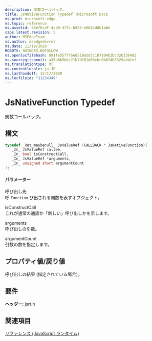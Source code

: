 ```yaml
---
description: 関数コールバック。
title: JsNativeFunction Typedef |Microsoft Docs
ms.prod: microsoft-edge
ms.topic: reference
ms.assetid: 56ef6cdf-4ca9-4f7c-b953-e661addb1a8e
caps.latest.revision: 5
author: MSEdgeTeam
ms.author: msedgedevrel
ms.date: 11/19/2020
ROBOTS: NOINDEX,NOFOLLOW
ms.openlocfilehash: 891fe55f776e8519a5d3c187104b2bc326336482
ms.sourcegitcommit: a35a6b5bbc21b7df61d08cbc6b074b5325ad4fef
ms.translationtype: MT
ms.contentlocale: ja-JP
ms.lasthandoff: 12/17/2020
ms.locfileid: "11234349"
---
```

# JsNativeFunction Typedef

関数コールバック。  
  
## 構文  
  
```cpp  
typedef _Ret_maybenull_ JsValueRef (CALLBACK * JsNativeFunction)(  
   _In_ JsValueRef callee,  
   _In_ bool isConstructCall,  
   _In_ JsValueRef *arguments,  
   _In_ unsigned short argumentCount  
);  
```  
  
#### パラメーター  
 呼び出し先  
 呼 `Function` び出される関数を表すオブジェクト。  
  
 isConstructCall  
 これが通常の通話か「新しい」呼び出しかを示します。  
  
 arguments  
 呼び出しの引数。  
  
 argumentCount  
 引数の数を指定します。  
  
## プロパティ値/戻り値  
 呼び出しの結果 (指定されている場合)。  
  
## 要件  
 **ヘッダー:** jsrt.h  
  
## 関連項目  
 [リファレンス (JavaScript ランタイム)](../chakra-hosting/reference-javascript-runtime.md)

